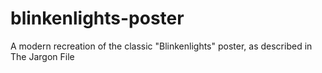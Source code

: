 # blinkenlights-poster
A modern recreation of the classic "Blinkenlights" poster, as described in The Jargon File
